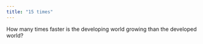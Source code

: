 ```yaml
---
title: "15 times"
---
```

How many times faster is the developing world growing than the developed world?


